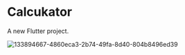 # Calcukator

A new Flutter project.



![133894667-4860eca3-2b74-49fa-8d40-804b8496ed39](https://user-images.githubusercontent.com/56762506/158150721-9e5ce371-380e-4683-aeee-e41d22258988.gif)
